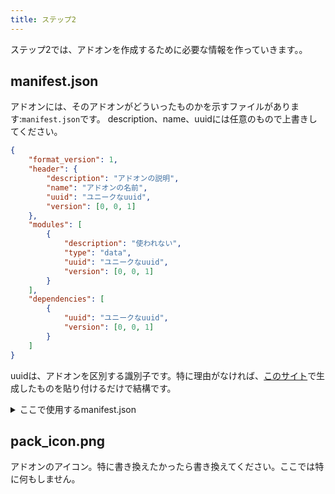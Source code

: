 ```yaml
---
title: ステップ2
---
```

ステップ2では、アドオンを作成するために必要な情報を作っていきます。。

## manifest.json
アドオンには、そのアドオンがどういったものかを示すファイルがあります:`manifest.json`です。
description、name、uuidには任意のもので上書きしてください。

```json
{
    "format_version": 1,
    "header": {
        "description": "アドオンの説明",
        "name": "アドオンの名前",
        "uuid": "ユニークなuuid",
        "version": [0, 0, 1]
    },
    "modules": [
        {
            "description": "使われない",
            "type": "data",
            "uuid": "ユニークなuuid",
            "version": [0, 0, 1]
        }
    ],
    "dependencies": [
        {
            "uuid": "ユニークなuuid",
            "version": [0, 0, 1]
        }
    ]
}
```

uuidは、アドオンを区別する識別子です。特に理由がなければ、[このサイト](https://www.uuidgenerator.net/version4)で生成したものを貼り付けるだけで結構です。

<details>
<summary>ここで使用するmanifest.json</summary>

```json
{
    "format_version": 1,
    "header": {
        "description": "バックアップを取らずに大事なワールドの大事な場所で、このアドオンを入れて、TNTを起爆してください。",
        "name": "TNTの威力が倍になるアドオン",
        "uuid": "f10fff41-4bda-430e-beea-ca74291bd603",
        "version": [0, 0, 1]
    },
    "modules": [
        {
            "description": "使われない",
            "type": "data",
            "uuid": "b84b57c7-d4c0-4b17-8aa4-bb566605427a",
            "version": [0, 0, 1]
        }
    ],
    "dependencies": [
        {
            "uuid": "34474503-212c-4efb-b555-98a1ae88832d",
            "version": [0, 0, 1]
        }
    ]
}
```
</details>

## pack_icon.png
アドオンのアイコン。特に書き換えたかったら書き換えてください。ここでは特に何もしません。

